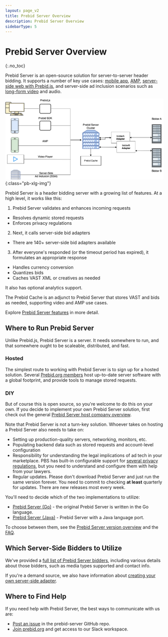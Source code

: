 ```yaml
---
layout: page_v2
title: Prebid Server Overview
description: Prebid Server Overview
sidebarType: 5
---
```


# Prebid Server Overview
{:.no_toc}

Prebid Server is an open-source solution for server-to-server header bidding. It supports a number of key use cases: [mobile app](/prebid-server/use-cases/pbs-sdk.html), [AMP](/prebid-server/use-cases/pbs-amp.html), [server-side web with Prebid.js](/prebid-server/use-cases/pbs-pbjs.html), and server-side ad inclusion scenarios such as [long-form video](/prebid-server/use-cases/pbs-lfv.html) and audio.

![Prebid Server Architecture](/assets/images/flowcharts/prebid-server/pbs-basic-flow.png){:class="pb-xlg-img"}

Prebid Server is a header bidding server with a growing list of features. At a high level, it works like this:

1. Prebid Server validates and enhances incoming requests
  - Resolves dynamic stored requests
  - Enforces privacy regulations
2. Next, it calls server-side bid adapters
  - There are 140+ server-side bid adapters available
3. After everyone's responded (or the timeout period has expired), it formulates an appropriate response
  - Handles currency conversion
  - Quantizes bids
  - Caches VAST XML or creatives as needed

It also has optional analytics support.

The Prebid Cache is an adjunct to Prebid Server that stores VAST and bids as needed, supporting video and AMP use cases.

Explore [Prebid Server features](/prebid-server/features/pbs-feature-idx.html) in more detail.

## Where to Run Prebid Server

Unlike Prebid.js, Prebid Server is a server. It needs somewhere to run, and that somewhere ought to be scaleable, distributed, and fast.

### Hosted

The simplest route to working with Prebid Server is to sign up for a hosted solution. Several [Prebid.org members](https://prebid.org/product-suite/managed-services/) host up-to-date server software with a global footprint, and provide tools to manage stored requests.

### DIY

But of course this is open source, so you're welcome to do this on your own. If you decide to implement your own Prebid Server solution, first check out the general [Prebid Server host company overview](/prebid-server/hosting/pbs-hosting.html).

Note that Prebid Server is not a turn-key solution. Whoever takes on hosting a Prebid Server also needs to take on:
- Setting up production-quality servers, networking, monitors, etc.
- Populating backend data such as stored requests and account-level configuration
- Responsibility for understanding the legal implications of ad tech in your marketplace. PBS has built-in configurable support for [several privacy regulations](/prebid-server/features/pbs-privacy.html), but you need to understand and configure them with help from your lawyers.
- Regular updates. Please don't download Prebid Server and just run the same version forever. You need to commit to checking **at least** quarterly for updates. There are new releases most every week.

You'll need to decide which of the two implementations to utilize:

- [Prebid Server (Go)](/prebid-server/versions/pbs-versions-go.html) - the original Prebid Server is written in the Go language.
- [Prebid Server (Java)](/prebid-server/versions/pbs-versions-java.html) - Prebid Server with a Java language port.

To choose between them, see the [Prebid Server version overview](/prebid-server/versions/pbs-versions-overview.html) and the [FAQ](/faq/prebid-server-faq.html#why-are-there-two-versions-of-prebid-server-are-they-kept-in-sync).

## Which Server-Side Bidders to Utilize

We've provided a [full list of Prebid Server bidders](/dev-docs/pbs-bidders.html), including various details about those bidders, such as media types supported and contact info.

If you're a demand source, we also have information about [creating your own server-side adapter](/prebid-server/developers/add-new-bidder-go.html).

## Where to Find Help

If you need help with Prebid Server, the best ways to communicate with us are:

- [Post an issue](https://github.com/prebid/prebid-server/issues) in the prebid-server GitHub repo.
- [Join prebid.org](https://prebid.org/membership/) and get access to our Slack workspace.
